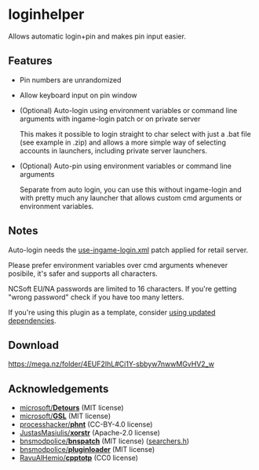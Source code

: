 # loginhelper
Allows automatic login+pin and makes pin input easier.

## Features
- Pin numbers are unrandomized
- Allow keyboard input on pin window
- (Optional) Auto-login using environment variables or command line arguments with ingame-login patch or on private server
    
    This makes it possible to login straight to char select with just a .bat file (see example in .zip) and allows a more simple way of selecting accounts in launchers, including private server launchers.
- (Optional) Auto-pin using environment variables or command line arguments
    
    Separate from auto login, you can use this without ingame-login and with pretty much any launcher that allows custom cmd arguments or environment variables.
    
## Notes
Auto-login needs the [use-ingame-login.xml][0.0] patch applied for retail server.

Please prefer environment variables over cmd arguments whenever posibile, it's safer and supports all characters.

NCSoft EU/NA passwords are limited to 16 characters. If you're getting "wrong password" check if you have too many letters.

If you're using this plugin as a template, consider [using updated dependencies][0.1].

[0.0]: https://github.com/bnsmodpolice/bnspatch/blob/master/contrib/use-ingame-login.xml
[0.1]: https://github.com/bnsmodpolice/bnspatch/tree/master/dependencies

## Download
<https://mega.nz/folder/4EUF2IhL#Ci1Y-sbbyw7nwwMGvHV2_w>

## Acknowledgements
- [microsoft/**Detours**][1.0] (MIT license)
- [microsoft/**GSL**][1.1] (MIT license)
- [processhacker/**phnt**][1.2] (CC-BY-4.0 license)
- [JustasMasiulis/**xorstr**][1.3] (Apache-2.0 license)
- [bnsmodpolice/**bnspatch**][1.4] (MIT license) ([searchers.h][1.5])
- [bnsmodpolice/**pluginloader**][1.6] (MIT license)
- [RavuAlHemio/**cpptotp**][1.7] (CC0 license)

[1.0]: https://github.com/microsoft/Detours
[1.1]: https://github.com/microsoft/GSL
[1.2]: https://github.com/processhacker/phnt
[1.3]: https://github.com/JustasMasiulis/xorstr
[1.4]: https://github.com/bnsmodpolice/bnspatch
[1.5]: https://github.com/bnsmodpolice/bnspatch/blob/5d49740e4395bfb9bf6a484f74f7e3ef9ea37931/src/client/searchers.h
[1.6]: https://github.com/bnsmodpolice/pluginloader
[1.7]: https://github.com/RavuAlHemio/cpptotp
